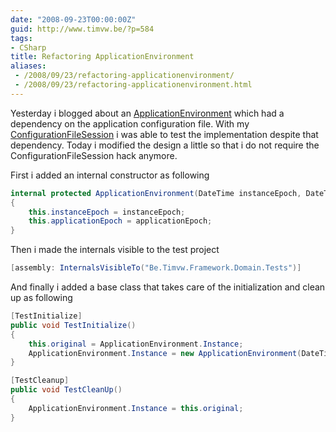 ```yaml
---
date: "2008-09-23T00:00:00Z"
guid: http://www.timvw.be/?p=584
tags:
- CSharp
title: Refactoring ApplicationEnvironment
aliases:
 - /2008/09/23/refactoring-applicationenvironment/
 - /2008/09/23/refactoring-applicationenvironment.html
---
```

Yesterday i blogged about an [ApplicationEnvironment](http://www.timvw.be/presenting-applicationenvironment/) which had a dependency on the application configuration file. With my [ConfigurationFileSession](http://www.timvw.be/presenting-configurationfilesession/) i was able to test the implementation despite that dependency. Today i modified the design a little so that i do not require the ConfigurationFileSession hack anymore.

First i added an internal constructor as following

```csharp
internal protected ApplicationEnvironment(DateTime instanceEpoch, DateTime applicationEpoch)
{
	this.instanceEpoch = instanceEpoch;
	this.applicationEpoch = applicationEpoch;
}
```

Then i made the internals visible to the test project

```csharp
[assembly: InternalsVisibleTo("Be.Timvw.Framework.Domain.Tests")]
```

And finally i added a base class that takes care of the initialization and clean up as following

```csharp
[TestInitialize]
public void TestInitialize()
{
	this.original = ApplicationEnvironment.Instance;
	ApplicationEnvironment.Instance = new ApplicationEnvironment(DateTime.UtcNow, new DateTime(1998, 01, 01));
}

[TestCleanup]
public void TestCleanUp()
{
	ApplicationEnvironment.Instance = this.original;
}
```
